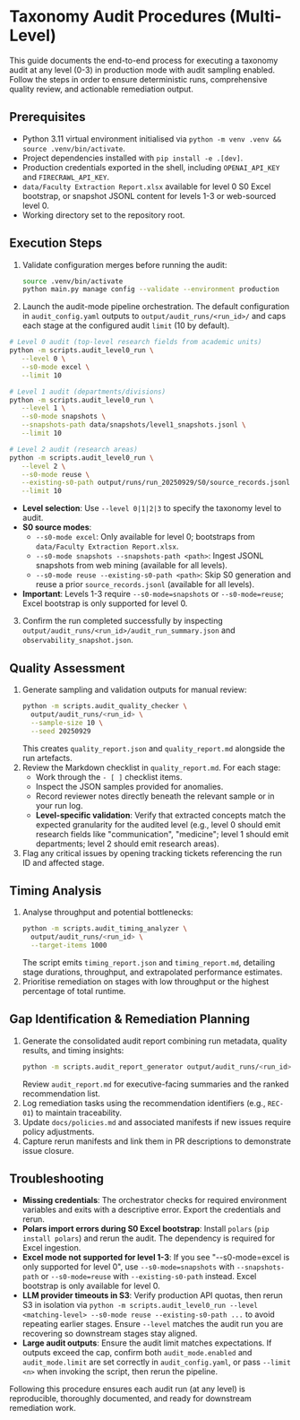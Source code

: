 # Taxonomy Audit Procedures (Multi-Level)

This guide documents the end-to-end process for executing a taxonomy audit at any level (0-3) in production mode with audit sampling enabled. Follow the steps in order to ensure deterministic runs, comprehensive quality review, and actionable remediation output.

## Prerequisites
- Python 3.11 virtual environment initialised via `python -m venv .venv && source .venv/bin/activate`.
- Project dependencies installed with `pip install -e .[dev]`.
- Production credentials exported in the shell, including `OPENAI_API_KEY` and `FIRECRAWL_API_KEY`.
- `data/Faculty Extraction Report.xlsx` available for level 0 S0 Excel bootstrap, or snapshot JSONL content for levels 1-3 or web-sourced level 0.
- Working directory set to the repository root.

## Execution Steps
1. Validate configuration merges before running the audit:
   ```bash
   source .venv/bin/activate
   python main.py manage config --validate --environment production
   ```
2. Launch the audit-mode pipeline orchestration. The default configuration in `audit_config.yaml` outputs to `output/audit_runs/<run_id>/` and caps each stage at the configured audit `limit` (10 by default).
  ```bash
  # Level 0 audit (top-level research fields from academic units)
  python -m scripts.audit_level0_run \
     --level 0 \
     --s0-mode excel \
     --limit 10

  # Level 1 audit (departments/divisions)
  python -m scripts.audit_level0_run \
     --level 1 \
     --s0-mode snapshots \
     --snapshots-path data/snapshots/level1_snapshots.jsonl \
     --limit 10

  # Level 2 audit (research areas)
  python -m scripts.audit_level0_run \
     --level 2 \
     --s0-mode reuse \
     --existing-s0-path output/runs/run_20250929/S0/source_records.jsonl \
     --limit 10
  ```
  - **Level selection**: Use `--level 0|1|2|3` to specify the taxonomy level to audit.
  - **S0 source modes**:
    - `--s0-mode excel`: Only available for level 0; bootstraps from `data/Faculty Extraction Report.xlsx`.
    - `--s0-mode snapshots --snapshots-path <path>`: Ingest JSONL snapshots from web mining (available for all levels).
    - `--s0-mode reuse --existing-s0-path <path>`: Skip S0 generation and reuse a prior `source_records.jsonl` (available for all levels).
  - **Important**: Levels 1-3 require `--s0-mode=snapshots` or `--s0-mode=reuse`; Excel bootstrap is only supported for level 0.
3. Confirm the run completed successfully by inspecting `output/audit_runs/<run_id>/audit_run_summary.json` and `observability_snapshot.json`.

## Quality Assessment
1. Generate sampling and validation outputs for manual review:
   ```bash
   python -m scripts.audit_quality_checker \
     output/audit_runs/<run_id> \
     --sample-size 10 \
     --seed 20250929
   ```
   This creates `quality_report.json` and `quality_report.md` alongside the run artefacts.
2. Review the Markdown checklist in `quality_report.md`. For each stage:
   - Work through the `- [ ]` checklist items.
   - Inspect the JSON samples provided for anomalies.
   - Record reviewer notes directly beneath the relevant sample or in your run log.
   - **Level-specific validation**: Verify that extracted concepts match the expected granularity for the audited level (e.g., level 0 should emit research fields like "communication", "medicine"; level 1 should emit departments; level 2 should emit research areas).
3. Flag any critical issues by opening tracking tickets referencing the run ID and affected stage.

## Timing Analysis
1. Analyse throughput and potential bottlenecks:
   ```bash
   python -m scripts.audit_timing_analyzer \
     output/audit_runs/<run_id> \
     --target-items 1000
   ```
   The script emits `timing_report.json` and `timing_report.md`, detailing stage durations, throughput, and extrapolated performance estimates.
2. Prioritise remediation on stages with low throughput or the highest percentage of total runtime.

## Gap Identification & Remediation Planning
1. Generate the consolidated audit report combining run metadata, quality results, and timing insights:
   ```bash
   python -m scripts.audit_report_generator output/audit_runs/<run_id>
   ```
   Review `audit_report.md` for executive-facing summaries and the ranked recommendation list.
2. Log remediation tasks using the recommendation identifiers (e.g., `REC-01`) to maintain traceability.
3. Update `docs/policies.md` and associated manifests if new issues require policy adjustments.
4. Capture rerun manifests and link them in PR descriptions to demonstrate issue closure.

## Troubleshooting
- **Missing credentials**: The orchestrator checks for required environment variables and exits with a descriptive error. Export the credentials and rerun.
- **Polars import errors during S0 Excel bootstrap**: Install `polars` (`pip install polars`) and rerun the audit. The dependency is required for Excel ingestion.
- **Excel mode not supported for level 1-3**: If you see "--s0-mode=excel is only supported for level 0", use `--s0-mode=snapshots` with `--snapshots-path` or `--s0-mode=reuse` with `--existing-s0-path` instead. Excel bootstrap is only available for level 0.
- **LLM provider timeouts in S3**: Verify production API quotas, then rerun S3 in isolation via `python -m scripts.audit_level0_run --level <matching-level> --s0-mode reuse --existing-s0-path ...` to avoid repeating earlier stages. Ensure `--level` matches the audit run you are recovering so downstream stages stay aligned.
- **Large audit outputs**: Ensure the audit limit matches expectations. If outputs exceed the cap, confirm both `audit_mode.enabled` and `audit_mode.limit` are set correctly in `audit_config.yaml`, or pass `--limit <n>` when invoking the script, then rerun the pipeline.

Following this procedure ensures each audit run (at any level) is reproducible, thoroughly documented, and ready for downstream remediation work.
